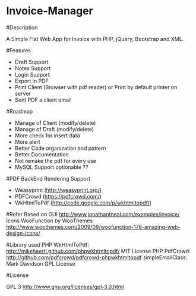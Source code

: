 Invoice-Manager
===============

#Description

A Simple Flat Web App for Invoice with PHP, jQuery, Bootstrap and XML.

#Features
- Draft Support
- Notes Support
- Login Support
- Export in PDF
- Print Client (Browser with pdf reader) or Print by default printer on server
- Sent PDF a client email

#Roadmap

- Manage of Client (modify/delete)
- Manage of Draft (modify/delete)
- More check for insert data
- More alert
- Better Code organization and pattern
- Better Documentation
- Not remake the pdf for every use
- MySQL Support optionable ??

#PDF BackEnd Rendering Support
- Weasyprint (http://weasyprint.org/)
- PDFCrowd (https://pdfcrowd.com/)
- WkHtmlToPdf (http://code.google.com/p/wkhtmltopdf/)

#Refer
Based on GUI http://www.jonathantneal.com/examples/invoice/
Icons WooFunction by WooThemes http://www.woothemes.com/2009/09/woofunction-178-amazing-web-design-icons/

#Library used
PHP WkHtmlToPdf: http://mikehaertl.github.com/phpwkhtmltopdf/ MIT License
PHP PdfCrowd: http://github.com/pdfcrowd/pdfcrowd-phpwkhtmltopdf
simpleEmailClass: Mark Davidson GPL License

#License

GPL 3 http://www.gnu.org/licenses/gpl-3.0.html